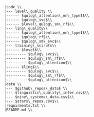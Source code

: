     |code \\ 
    |--- level\_quality \\
    |------ $qulog\_attention\_nn\_type1$\\
    |------ $qulog\_svc$\\
    |------ $level\_qulog\_sm\_rf$\\
    |--- ling\_quality\\
    |------ $qulog\_attention\_nn\_type1$\\
    |------ $qulog\_rf$\\
    |------ $qulog\_sm\_svc$\\
    |--- training\_scirpts\\
    |------ $level$\\
    |--------- $qulog\_svc$\\
    |--------- $qulog\_sm\_rf$\\
    |--------- $qulog\_attention$\\
    |------ $ling$\\
    |--------- $qulog\_svc$\\
    |--------- $qulog\_sm\_rf$\\
    |--------- $qulog\_attention$\\
    |data \\ 
    |--- $github\_repos\_data$ \\
    |--- $linguistic\_quality\_inter.csv$\\
    |--- $nine\_systems\_data.csv$\\
    |--- $stars\_repos.csv$\\
    |requirments.txt \\
    |README.md \\
